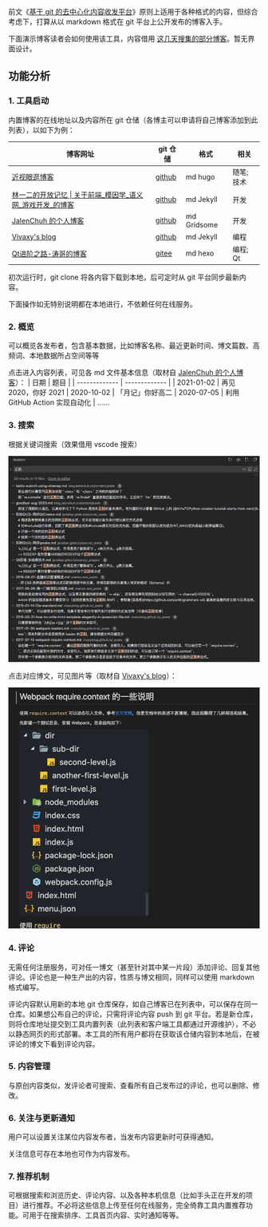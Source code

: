 前文《[基于 git 的去中心化内容收发平台](https://zhuanlan.zhihu.com/p/346258393)》原则上适用于各种格式的内容，但综合考虑下，打算从以 markdown 格式在 git 平台上公开发布的博客入手。

下面演示博客读者会如何使用该工具，内容借用 [这几天搜集的部分博客](https://gitee.com/zhishi/collection-of-chinese-blogs)。暂无界面设计。

## 功能分析

### 1. 工具启动

内置博客的在线地址以及内容所在 git 仓储（各博主可以申请将自己博客添加到此列表），以如下为例：

| 博客网址 | git 仓储 | 格式 | 相关
| ------------- | ------------- | ------------- | ------------- |
| [近视眼逛博客](https://ditou.org/) | [github](https://github.com/1078503/blog) | md hugo | 随笔; 技术
| [林一二的开放记忆 \| 关于前端_模因学_语义网_游戏开发_的博客](https://onetwo.ren/) | [github](https://github.com/linonetwo/linonetwo.github.io) | md Jekyll | 开发
| [JalenChuh 的个人博客](https://blog.jalenchuh.cn/) | [github](https://github.com/jalenchuh/blog) | md Gridsome | 开发
| [Vivaxy's blog](https://vivaxyblog.github.io) | [github](https://github.com/vivaxyblog/vivaxyblog.github.io) | md Jekyll | 编程
| [Qt进阶之路-涛哥的博客](https://jaredtao.gitee.io/) | [gitee](https://gitee.com/jaredtao/jaredtao/tree/tao/) | md hexo | 编程; Qt

初次运行时，git clone 将各内容下载到本地，后可定时从 git 平台同步最新内容。

下面操作如无特别说明都在本地进行，不依赖任何在线服务。

### 2. 概览

可以概览各发布者，包含基本数据，比如博客名称、最近更新时间、博文篇数、高频词、本地数据所占空间等等

点击进入内容列表，可见各 md 文件基本信息（取材自 [JalenChuh 的个人博客](https://blog.jalenchuh.cn/)）：
| 日期 | 题目 |
| ------------- | ------------- |
| 2021-01-02 | 再见 2020，你好 2021
| 2020-10-02 | 「月记」你好高二
| 2020-07-05 | 利用 GitHub Action 实现自动化
| ……

### 3. 搜索

根据关键词搜索（效果借用 vscode 搜索）

![](截图/2021-01-27_搜索.png)

点击对应博文，可见图片等（取材自 [Vivaxy's blog](https://vivaxyblog.github.io/2017/07/12/webpack-require-context.html)）：

![](截图/2021-01-27_博文.png)

### 4. 评论
无需任何注册服务，可对任一博文（甚至针对其中某一片段）添加评论、回复其他评论。评论也是一种生产出的内容，性质与博文相同，同样可以使用 markdown 格式编写。

评论内容默认用新的本地 git 仓库保存，如自己博客已在列表中，可以保存在同一仓库。如果想公布自己的评论，只需将评论内容 push 到 git 平台。若是新仓库，则将仓库地址提交到工具内置列表（此列表和客户端工具都通过开源维护），不必以静态网页的形式部署。本工具的所有用户都将在获取该仓储内容到本地后，在被评论的博文下看到评论内容。


### 5. 内容管理

与原创内容类似，发评论者可搜索、查看所有自己发布过的评论，也可以删除、修改。

### 6. 关注与更新通知

用户可以设置关注某位内容发布者，当发布内容更新时可获得通知。

关注信息可存在本地也可作为内容发布。

### 7. 推荐机制

可根据搜索和浏览历史、评论内容、以及各种本机信息（比如手头正在开发的项目）进行推荐。不必将这些信息上传至任何在线服务，完全倚靠工具内置推荐功能。可用于在搜索排序、工具首页内容、实时通知等等。
